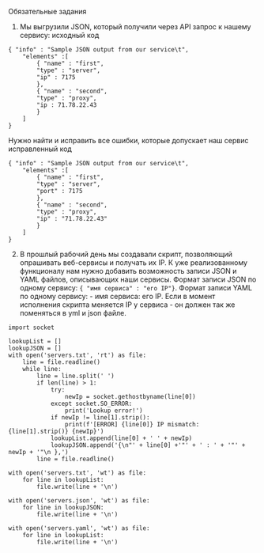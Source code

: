 Обязательные задания
1. Мы выгрузили JSON, который получили через API запрос к нашему сервису:
исходный код
```
{ "info" : "Sample JSON output from our service\t",
    "elements" :[
        { "name" : "first",
        "type" : "server",
        "ip" : 7175 
        },
        { "name" : "second",
        "type" : "proxy",
        "ip : 71.78.22.43
        }
    ]
}
```
Нужно найти и исправить все ошибки, которые допускает наш сервис<br>
исправленный код
```
{ "info" : "Sample JSON output from our service\t",
    "elements" :[
        { "name" : "first",
        "type" : "server",
        "port" : 7175
        },
        { "name" : "second",
        "type" : "proxy",
        "ip" : "71.78.22.43"
        }
    ]
}
```
2. В прошлый рабочий день мы создавали скрипт, позволяющий опрашивать веб-сервисы и получать их IP. К уже реализованному функционалу нам нужно добавить возможность записи JSON и YAML файлов, описывающих наши сервисы. Формат записи JSON по одному сервису: ```{ "имя сервиса" : "его IP"}```. Формат записи YAML по одному сервису: - имя сервиса: его IP. Если в момент исполнения скрипта меняется IP у сервиса - он должен так же поменяться в yml и json файле.
```
import socket

lookupList = []
lookupJSON = []
with open('servers.txt', 'rt') as file:
    line = file.readline()
    while line:
        line = line.split(' ')
        if len(line) > 1:
            try:
                newIp = socket.gethostbyname(line[0])
            except socket.SO_ERROR:
                print('Lookup error!')
            if newIp != line[1].strip():
                print(f'[ERROR] {line[0]} IP mismatch: {line[1].strip()} {newIp}')
            lookupList.append(line[0] + ' ' + newIp)
            lookupJSON.append('{\n"' + line[0] +'"' + ' : ' + '"' + newIp + '"\n },')
        line = file.readline()

with open('servers.txt', 'wt') as file:
    for line in lookupList:
        file.write(line + '\n')

with open('servers.json', 'wt') as file:
    for line in lookupJSON:
        file.write(line + '\n')

with open('servers.yaml', 'wt') as file:
    for line in lookupList:
        file.write(line + '\n')
```

